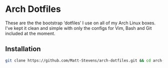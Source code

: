 # Arch Dotfiles

These are the the bootstrap ‘dotfiles’ I use on all of my Arch Linux boxes. I've kept it clean and simple with only the configs for Vim, Bash and Git included at the moment.

## Installation

```bash
git clone https://github.com/Matt-Stevens/arch-dotfiles.git && cd arch-dotfiles && ./install.sh
```
